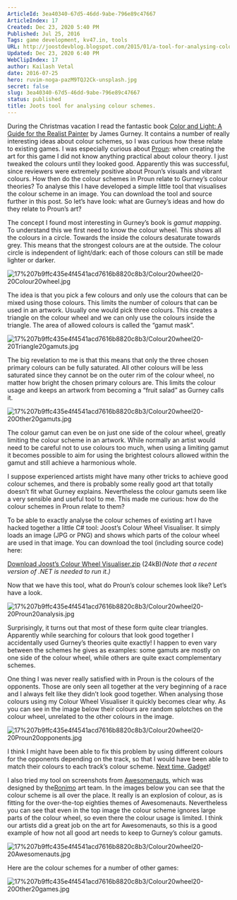 ```yaml
---
ArticleId: 3ea40340-67d5-46dd-9abe-796e89c47667
ArticleIndex: 17
Created: Dec 23, 2020 5:40 PM
Published: Jul 25, 2016
Tags: game development, kv47.in, tools
URL: http://joostdevblog.blogspot.com/2015/01/a-tool-for-analysing-colour-schemes.html
Updated: Dec 23, 2020 6:40 PM
WebClipIndex: 17
author: Kailash Vetal
date: 2016-07-25
hero: ruvim-noga-pazM9TQJ2Ck-unsplash.jpg
secret: false
slug: 3ea40340-67d5-46dd-9abe-796e89c47667
status: published
title: Joots tool for analysing colour schemes.
---
```

During the Christmas vacation I read the fantastic book [Color and Light: A Guide for the Realist Painter](http://www.amazon.com/Color-Light-Guide-Realist-Painter/dp/0740797719) by James Gurney. It contains a number of really interesting ideas about colour schemes, so I was curious how these relate to existing games. I was especially curious about [Proun](http://www.proun-game.com/): when creating the art for this game I did not know anything practical about colour theory. I just tweaked the colours until they looked good. Apparently this was successful, since reviewers were extremely positive about Proun’s visuals and vibrant colours. How then do the colour schemes in Proun relate to Gurney’s colour theories? To analyse this I have developed a simple little tool that visualises the colour scheme in an image. You can download the tool and source further in this post. So let’s have look: what are Gurney’s ideas and how do they relate to Proun’s art?

The concept I found most interesting in Gurney’s book is *gamut mapping*. To understand this we first need to know the colour wheel. This shows all the colours in a circle. Towards the inside the colours desaturate towards grey. This means that the strongest colours are at the outside. The colour circle is independent of light/dark: each of those colours can still be made lighter or darker.

![17%207b9ffc435e4f4541acd7616b8820c8b3/Colour20wheel20-20Colour20wheel.jpg](17%207b9ffc435e4f4541acd7616b8820c8b3/Colour20wheel20-20Colour20wheel.jpg)

The idea is that you pick a few colours and only use the colours that can be mixed using those colours. This limits the number of colours that can be used in an artwork. Usually one would pick three colours. This creates a triangle on the colour wheel and we can only use the colours inside the triangle. The area of allowed colours is called the “gamut mask”.

![17%207b9ffc435e4f4541acd7616b8820c8b3/Colour20wheel20-20Triangle20gamuts.jpg](17%207b9ffc435e4f4541acd7616b8820c8b3/Colour20wheel20-20Triangle20gamuts.jpg)

The big revelation to me is that this means that only the three chosen primary colours can be fully saturated. All other colours will be less saturated since they cannot be on the outer rim of the colour wheel, no matter how bright the chosen primary colours are. This limits the colour usage and keeps an artwork from becoming a “fruit salad” as Gurney calls it.

![17%207b9ffc435e4f4541acd7616b8820c8b3/Colour20wheel20-20Other20gamuts.jpg](17%207b9ffc435e4f4541acd7616b8820c8b3/Colour20wheel20-20Other20gamuts.jpg)

The colour gamut can even be on just one side of the colour wheel, greatly limiting the colour scheme in an artwork. While normally an artist would need to be careful not to use colours too much, when using a limiting gamut it becomes possible to aim for using the brightest colours allowed within the gamut and still achieve a harmonious whole.

I suppose experienced artists might have many other tricks to achieve good colour schemes, and there is probably some really good art that totally doesn’t fit what Gurney explains. Nevertheless the colour gamuts seem like a very sensible and useful tool to me. This made me curious: how do the colour schemes in Proun relate to them?

To be able to exactly analyse the colour schemes of existing art I have hacked together a little C# tool: Joost’s Colour Wheel Visualiser. It simply loads an image (JPG or PNG) and shows which parts of the colour wheel are used in that image. You can download the tool (including source code) here:

[Download Joost’s Colour Wheel Visualiser.zip](http://www.proun-game.com/Oogst3D/BLOG/Joosts%20Colour%20Wheel%20Visualiser.zip) (24kB)*(Note that a recent version of .NET is needed to run it.)*

Now that we have this tool, what do Proun’s colour schemes look like? Let’s have a look.

![17%207b9ffc435e4f4541acd7616b8820c8b3/Colour20wheel20-20Proun20analysis.jpg](17%207b9ffc435e4f4541acd7616b8820c8b3/Colour20wheel20-20Proun20analysis.jpg)

Surprisingly, it turns out that most of these form quite clear triangles. Apparently while searching for colours that look good together I accidentally used Gurney’s theories quite exactly! I happen to even vary between the schemes he gives as examples: some gamuts are mostly on one side of the colour wheel, while others are quite exact complementary schemes.

One thing I was never really satisfied with in Proun is the colours of the opponents. Those are only seen all together at the very beginning of a race and I always felt like they didn’t look good together. When analysing those colours using my Colour Wheel Visualiser it quickly becomes clear why. As you can see in the image below their colours are random splotches on the colour wheel, unrelated to the other colours in the image.

![17%207b9ffc435e4f4541acd7616b8820c8b3/Colour20wheel20-20Proun20opponents.jpg](17%207b9ffc435e4f4541acd7616b8820c8b3/Colour20wheel20-20Proun20opponents.jpg)

I think I might have been able to fix this problem by using different colours for the opponents depending on the track, so that I would have been able to match their colours to each track’s colour scheme. [Next time, Gadget](https://www.youtube.com/watch?v=-_2_cJxYYhM)!

I also tried my tool on screenshots from [Awesomenauts](http://www.awesomenauts.com/), which was designed by the[Ronimo](http://www.ronimo-games.com/) art team. In the images below you can see that the colour scheme is all over the place. It really is an explosion of colour, as is fitting for the over-the-top eighties themes of Awesomenauts. Nevertheless you can see that even in the top image the colour scheme ignores large parts of the colour wheel, so even there the colour usage is limited. I think our artists did a great job on the art for Awesomenauts, so this is a good example of how not all good art needs to keep to Gurney’s colour gamuts.

![17%207b9ffc435e4f4541acd7616b8820c8b3/Colour20wheel20-20Awesomenauts.jpg](17%207b9ffc435e4f4541acd7616b8820c8b3/Colour20wheel20-20Awesomenauts.jpg)

Here are the colour schemes for a number of other games:

![17%207b9ffc435e4f4541acd7616b8820c8b3/Colour20wheel20-20Other20games.jpg](17%207b9ffc435e4f4541acd7616b8820c8b3/Colour20wheel20-20Other20games.jpg)
